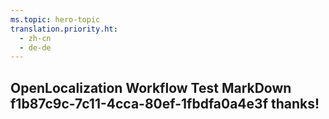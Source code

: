 ```yaml
---
ms.topic: hero-topic
translation.priority.ht: 
  - zh-cn
  - de-de
---
```

## OpenLocalization Workflow Test MarkDown f1b87c9c-7c11-4cca-80ef-1fbdfa0a4e3f thanks!
